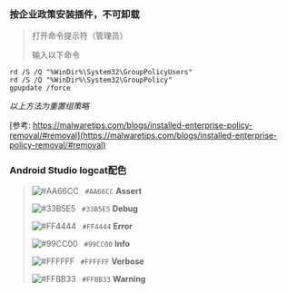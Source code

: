 ### 按企业政策安装插件，不可卸载

> 打开命令提示符（管理员）
>
> 输入以下命令
>

```shell
rd /S /Q "%WinDir%\System32\GroupPolicyUsers"
rd /S /Q "%WinDir%\System32\GroupPolicy"
gpupdate /force
```

*以上方法为重置组策略*

[参考: https://malwaretips.com/blogs/installed-enterprise-policy-removal/#removal](https://malwaretips.com/blogs/installed-enterprise-policy-removal/#removal)



### Android Studio logcat配色

> ![#AA66CC](https://placehold.it/15/AA66CC/000000?text=+) ` #AA66CC` **Assert**
>
> ![#33B5E5](https://placehold.it/15/33B5E5/000000?text=+) ` #33B5E5` **Debug**
>
> ![#FF4444](https://placehold.it/15/FF4444/000000?text=+) ` #FF4444`  **Error**
>
> ![#99CC00](https://placehold.it/15/99CC00/000000?text=+) ` #99CC00` **Info**
>
> ![#FFFFFF](https://placehold.it/15/FFFFFF/000000?text=+) ` #FFFFFF` **Verbose**
>
> ![#FFBB33](https://placehold.it/15/FFBB33/000000?text=+) ` #FFBB33` **Warning**

